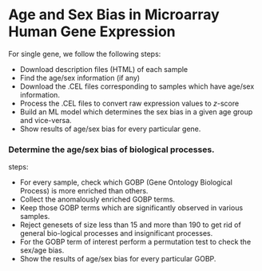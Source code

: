 # Age and Sex Bias in Microarray Human Gene Expression
For single gene, we follow the following steps:
- Download description files (HTML) of each sample 
- Find the age/sex information (if any)
- Download the .CEL files corresponding to samples which have age/sex information.
- Process the .CEL files to convert raw expression values to $z$-score
- Build an ML model which determines the sex bias in a given age group and  vice-versa.
- Show results of age/sex bias for every particular gene.

### Determine the age/sex bias of biological processes. 
steps:
- For every sample, check which GOBP (Gene Ontology Biological Process) is more enriched than others.
- Collect the anomalously enriched GOBP terms.
- Keep those GOBP terms which are significantly observed in various samples.
- Reject genesets of size less than 15 and more than 190 to get rid of general bio-logical processes and insignificant processes.
- For the GOBP term of interest perform a permutation test to check the sex/age bias.
- Show the results of age/sex bias for every particular GOBP.
